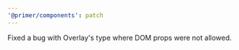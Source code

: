 ```yaml
---
'@primer/components': patch
---
```


Fixed a bug with Overlay's type where DOM props were not allowed.
